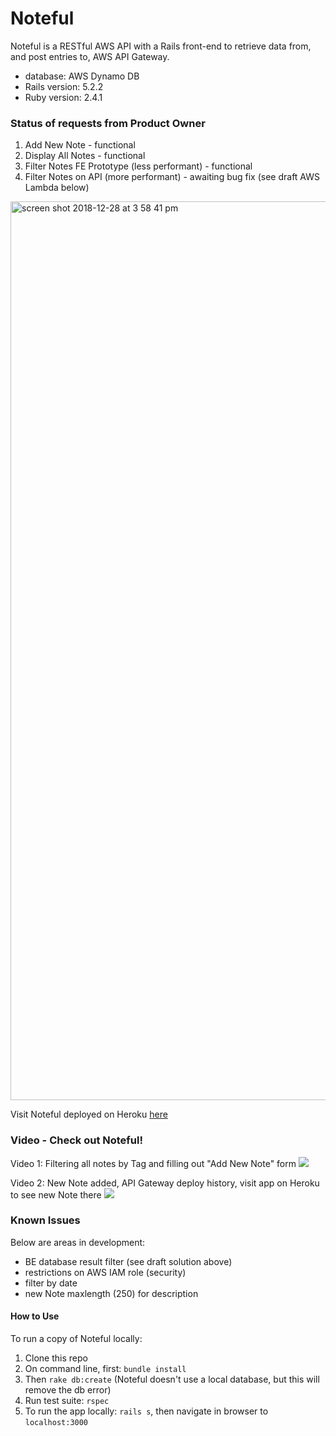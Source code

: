 # Noteful
Noteful is a RESTful AWS API with a Rails front-end to retrieve data from, and post entries to, AWS API Gateway.
* database: AWS Dynamo DB
* Rails version: 5.2.2
* Ruby version: 2.4.1

### Status of requests from Product Owner
1) Add New Note - functional
2) Display All Notes - functional
3) Filter Notes FE Prototype (less performant) - functional
4) Filter Notes on API (more performant) - awaiting bug fix (see draft AWS Lambda below)

<img width="1438" alt="screen shot 2018-12-28 at 3 58 41 pm" src="https://user-images.githubusercontent.com/39714935/50528223-fc06a700-0aba-11e9-9d09-9e5fdaefe228.png">

Visit Noteful deployed on Heroku [here](https://stark-peak-61498.herokuapp.com/)

### Video - Check out Noteful!
Video 1: Filtering all notes by Tag and filling out "Add New Note" form
![](https://media.giphy.com/media/2zZlWKzrNqXLroQxOH/giphy.gif)

Video 2: New Note added, API Gateway deploy history, visit app on Heroku to see new Note there
![](https://media.giphy.com/media/dK0DhJae4WTV8sGajv/giphy.gif)

### Known Issues
Below are areas in development:
* BE database result filter (see draft solution above)
* restrictions on AWS IAM role (security)
* filter by date
* new Note maxlength (250) for description


#### How to Use
To run a copy of Noteful locally:
1. Clone this repo
2. On command line, first: `bundle install`
3. Then `rake db:create` (Noteful doesn't use a local database, but this will remove the db error)
4. Run test suite: `rspec`
5. To run the app locally: `rails s`, then navigate in browser to `localhost:3000`
